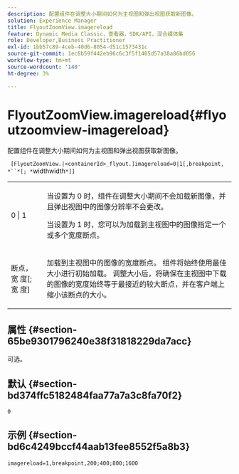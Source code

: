 ```yaml
---
description: 配置组件在调整大小期间如何为主视图和弹出视图获取新图像。
solution: Experience Manager
title: FlyoutZoomView.imagereload
feature: Dynamic Media Classic，查看器，SDK/API，混合媒体集
role: Developer,Business Practitioner
exl-id: 1bb57c89-4ceb-40d6-8054-d51c1573431c
source-git-commit: 1ec8b59f442eb96c6c3f5f1405d57a38a86bd056
workflow-type: tm+mt
source-wordcount: '140'
ht-degree: 3%

---
```


# FlyoutZoomView.imagereload{#flyoutzoomview-imagereload}

配置组件在调整大小期间如何为主视图和弹出视图获取新图像。

` [FlyoutZoomView.|<containerId>_flyout.]imagereload=0|1[,breakpoint, *``*[; *`widthwidth`*]]`

<table id="table_E314540D347D47699C04EB80D20C0721"> 
 <tbody> 
  <tr> 
   <td colname="col1"> <p> <span class="codeph"> 0 | 1 </span> </p> </td> 
   <td colname="col2"> <p>当设置为<span class="codeph"> 0 </span>时，组件在调整大小期间不会加载新图像，并且弹出视图中的图像分辨率不会更改。 </p> <p>当设置为<span class="codeph"> 1 </span>时，您可以为加载到主视图中的图像指定一个或多个宽度断点。 </p> </td> 
  </tr> 
  <tr> 
   <td colname="col1"> <p> <span class="codeph"> 断点， <span class="varname"> 宽 </span>度[; <span class="varname"> 宽 </span>度]  </span> </p> </td> 
   <td colname="col2"> <p>加载到主视图中的图像的宽度断点。 组件将始终使用最佳大小进行初始加载。 调整大小后，将确保在主视图中下载的图像的宽度始终等于最接近的较大断点，并在客户端上缩小该断点的大小。 </p> </td> 
  </tr> 
 </tbody> 
</table>

## 属性 {#section-65be9301796240e38f31818229da7acc}

可选。

## 默认 {#section-bd374ffc5182484faa77a7a3c8fa70f2}

`0`

## 示例 {#section-bd6c4249bccf44aab13fee8552f5a8b3}

`imagereload=1,breakpoint,200;400;800;1600`

